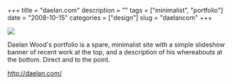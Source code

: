 +++
title = "daelan.com"
description = ""
tags = ["minimalist", "portfolio"]
date = "2008-10-15"
categories = ["design"]
slug = "daelancom"
+++


 

  <div id="screens-thumbs" class="clearfix">
    <div class="txt-center" id="design-submission"><a href="http://daelan.com/"><img id='bluga-thumbnail-1384' class='bluga-thumbnail large' src='/media/bluga/
wt48f5da1d3ffa2_0.jpg'/></a></div>  
  </div>   
<p>Daelan Wood's portfolio is a spare, minimalist site with a simple slideshow banner of recent work at the top, and a description of his whereabouts at the bottom. Direct and to the point.</p>
<p><a href="http://daelan.com/">http://daelan.com/</a></p>




